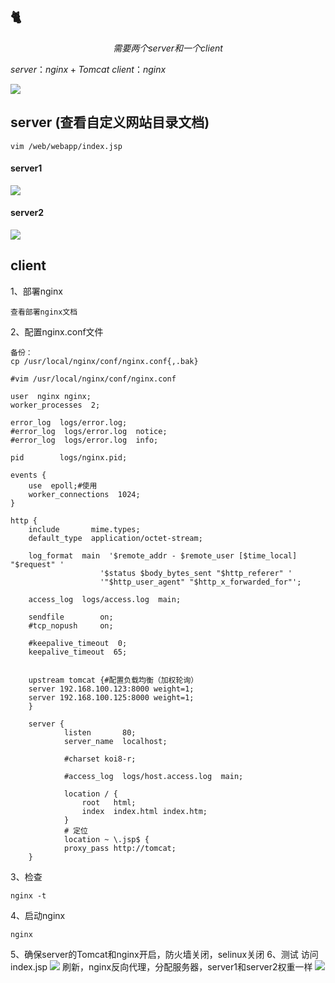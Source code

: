 ## :cat2:
$$需要两个server和一个client$$

$server：nginx+Tomcat$
$client：nginx$

![](../实验/image/2022-11-20-23-15-47.png)
## server (查看自定义网站目录文档)
    vim /web/webapp/index.jsp
#### server1
![](../实验/image/2022-11-20-23-20-54.png)
#### server2
![](../实验/image/2022-11-20-23-21-14.png)
## client
1、部署nginx

    查看部署nginx文档
2、配置nginx.conf文件

    备份：
    cp /usr/local/nginx/conf/nginx.conf{,.bak}
>
    #vim /usr/local/nginx/conf/nginx.conf

    user  nginx nginx;
    worker_processes  2;

    error_log  logs/error.log;
    #error_log  logs/error.log  notice;
    #error_log  logs/error.log  info;

    pid        logs/nginx.pid;

    events {
        use  epoll;#使用
        worker_connections  1024;
    }

    http {
        include       mime.types;
        default_type  application/octet-stream;

        log_format  main  '$remote_addr - $remote_user [$time_local] "$request" '
                        '$status $body_bytes_sent "$http_referer" '
                        '"$http_user_agent" "$http_x_forwarded_for"';

        access_log  logs/access.log  main;

        sendfile        on;
        #tcp_nopush     on;

        #keepalive_timeout  0;
        keepalive_timeout  65;

        
        upstream tomcat {#配置负载均衡（加权轮询）
        server 192.168.100.123:8000 weight=1;
        server 192.168.100.125:8000 weight=1;
        }

        server {
                listen       80;
                server_name  localhost;

                #charset koi8-r;

                #access_log  logs/host.access.log  main;

                location / {
                    root   html;
                    index  index.html index.htm;
                }
                # 定位
                location ~ \.jsp$ {
                proxy_pass http://tomcat;
        }

3、检查

    nginx -t
4、启动nginx

    nginx
5、确保server的Tomcat和nginx开启，防火墙关闭，selinux关闭
6、测试
访问index.jsp
![](../实验/image/2022-11-20-23-43-36.png)
刷新，nginx反向代理，分配服务器，server1和server2权重一样
![](../实验/image/2022-11-20-23-44-15.png)
